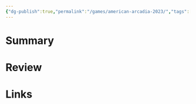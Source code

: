 ```yaml
---
{"dg-publish":true,"permalink":"/games/american-arcadia-2023/","tags":["LP"],"created":"2024-02-14","updated":"2024-02-26"}
---
```



# Summary

# Review

# Links
